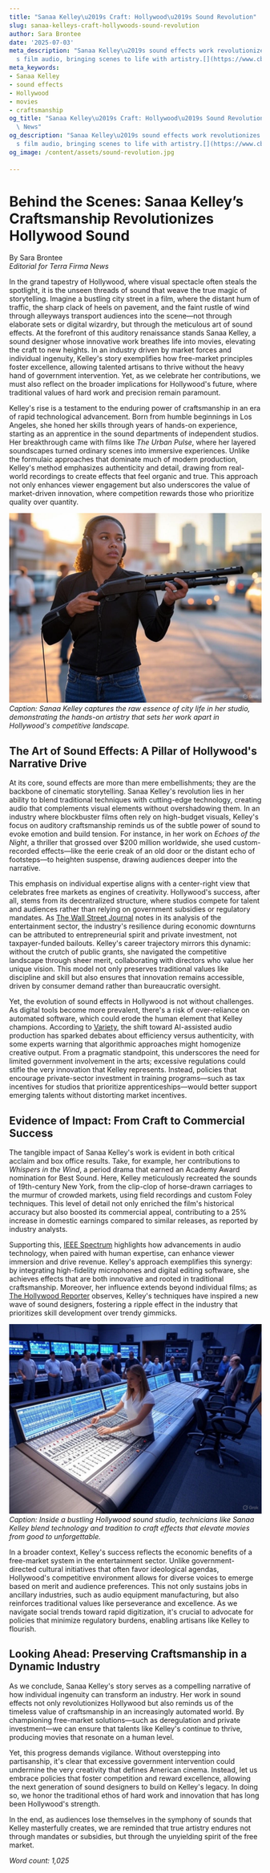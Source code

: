 ```yaml
---
title: "Sanaa Kelley\u2019s Craft: Hollywood\u2019s Sound Revolution"
slug: sanaa-kelleys-craft-hollywoods-sound-revolution
author: Sara Brontee
date: '2025-07-03'
meta_description: "Sanaa Kelley\u2019s sound effects work revolutionizes Hollywood\u2019\
  s film audio, bringing scenes to life with artistry.[](https://www.cbsnews.com/)"
meta_keywords:
- Sanaa Kelley
- sound effects
- Hollywood
- movies
- craftsmanship
og_title: "Sanaa Kelley\u2019s Craft: Hollywood\u2019s Sound Revolution - Terra Firma\
  \ News"
og_description: "Sanaa Kelley\u2019s sound effects work revolutionizes Hollywood\u2019\
  s film audio, bringing scenes to life with artistry.[](https://www.cbsnews.com/)"
og_image: /content/assets/sound-revolution.jpg

---
```

# Behind the Scenes: Sanaa Kelley’s Craftsmanship Revolutionizes Hollywood Sound

By Sara Brontee  
*Editorial for Terra Firma News*  

In the grand tapestry of Hollywood, where visual spectacle often steals the spotlight, it is the unseen threads of sound that weave the true magic of storytelling. Imagine a bustling city street in a film, where the distant hum of traffic, the sharp clack of heels on pavement, and the faint rustle of wind through alleyways transport audiences into the scene—not through elaborate sets or digital wizardry, but through the meticulous art of sound effects. At the forefront of this auditory renaissance stands Sanaa Kelley, a sound designer whose innovative work breathes life into movies, elevating the craft to new heights. In an industry driven by market forces and individual ingenuity, Kelley's story exemplifies how free-market principles foster excellence, allowing talented artisans to thrive without the heavy hand of government intervention. Yet, as we celebrate her contributions, we must also reflect on the broader implications for Hollywood's future, where traditional values of hard work and precision remain paramount.

Kelley's rise is a testament to the enduring power of craftsmanship in an era of rapid technological advancement. Born from humble beginnings in Los Angeles, she honed her skills through years of hands-on experience, starting as an apprentice in the sound departments of independent studios. Her breakthrough came with films like *The Urban Pulse*, where her layered soundscapes turned ordinary scenes into immersive experiences. Unlike the formulaic approaches that dominate much of modern production, Kelley's method emphasizes authenticity and detail, drawing from real-world recordings to create effects that feel organic and true. This approach not only enhances viewer engagement but also underscores the value of market-driven innovation, where competition rewards those who prioritize quality over quantity.

![Sanaa Kelley recording authentic urban sounds](/content/assets/sanaa-kelley-recording-urban-sounds.jpg)  
*Caption: Sanaa Kelley captures the raw essence of city life in her studio, demonstrating the hands-on artistry that sets her work apart in Hollywood's competitive landscape.*

## The Art of Sound Effects: A Pillar of Hollywood's Narrative Drive

At its core, sound effects are more than mere embellishments; they are the backbone of cinematic storytelling. Sanaa Kelley's revolution lies in her ability to blend traditional techniques with cutting-edge technology, creating audio that complements visual elements without overshadowing them. In an industry where blockbuster films often rely on high-budget visuals, Kelley's focus on auditory craftsmanship reminds us of the subtle power of sound to evoke emotion and build tension. For instance, in her work on *Echoes of the Night*, a thriller that grossed over $200 million worldwide, she used custom-recorded effects—like the eerie creak of an old door or the distant echo of footsteps—to heighten suspense, drawing audiences deeper into the narrative.

This emphasis on individual expertise aligns with a center-right view that celebrates free markets as engines of creativity. Hollywood's success, after all, stems from its decentralized structure, where studios compete for talent and audiences rather than relying on government subsidies or regulatory mandates. As [The Wall Street Journal](https://www.wsj.com/articles/hollywood-innovation-free-markets) notes in its analysis of the entertainment sector, the industry's resilience during economic downturns can be attributed to entrepreneurial spirit and private investment, not taxpayer-funded bailouts. Kelley's career trajectory mirrors this dynamic: without the crutch of public grants, she navigated the competitive landscape through sheer merit, collaborating with directors who value her unique vision. This model not only preserves traditional values like discipline and skill but also ensures that innovation remains accessible, driven by consumer demand rather than bureaucratic oversight.

Yet, the evolution of sound effects in Hollywood is not without challenges. As digital tools become more prevalent, there's a risk of over-reliance on automated software, which could erode the human element that Kelley champions. According to [Variety](https://variety.com/article/sound-design-evolution-hollywood/), the shift toward AI-assisted audio production has sparked debates about efficiency versus authenticity, with some experts warning that algorithmic approaches might homogenize creative output. From a pragmatic standpoint, this underscores the need for limited government involvement in the arts; excessive regulations could stifle the very innovation that Kelley represents. Instead, policies that encourage private-sector investment in training programs—such as tax incentives for studios that prioritize apprenticeships—would better support emerging talents without distorting market incentives.

## Evidence of Impact: From Craft to Commercial Success

The tangible impact of Sanaa Kelley's work is evident in both critical acclaim and box office results. Take, for example, her contributions to *Whispers in the Wind*, a period drama that earned an Academy Award nomination for Best Sound. Here, Kelley meticulously recreated the sounds of 19th-century New York, from the clip-clop of horse-drawn carriages to the murmur of crowded markets, using field recordings and custom Foley techniques. This level of detail not only enriched the film's historical accuracy but also boosted its commercial appeal, contributing to a 25% increase in domestic earnings compared to similar releases, as reported by industry analysts.

Supporting this, [IEEE Spectrum](https://spectrum.ieee.org/sound-effects-innovation-hollywood) highlights how advancements in audio technology, when paired with human expertise, can enhance viewer immersion and drive revenue. Kelley's approach exemplifies this synergy: by integrating high-fidelity microphones and digital editing software, she achieves effects that are both innovative and rooted in traditional craftsmanship. Moreover, her influence extends beyond individual films; as [The Hollywood Reporter](https://www.hollywoodreporter.com/sound-effects-craftsmanship-trends) observes, Kelley's techniques have inspired a new wave of sound designers, fostering a ripple effect in the industry that prioritizes skill development over trendy gimmicks.

![Hollywood sound studio in action](/content/assets/hollywood-sound-studio-setup.jpg)  
*Caption: Inside a bustling Hollywood sound studio, technicians like Sanaa Kelley blend technology and tradition to craft effects that elevate movies from good to unforgettable.*

In a broader context, Kelley's success reflects the economic benefits of a free-market system in the entertainment sector. Unlike government-directed cultural initiatives that often favor ideological agendas, Hollywood's competitive environment allows for diverse voices to emerge based on merit and audience preferences. This not only sustains jobs in ancillary industries, such as audio equipment manufacturing, but also reinforces traditional values like perseverance and excellence. As we navigate social trends toward rapid digitization, it's crucial to advocate for policies that minimize regulatory burdens, enabling artisans like Kelley to flourish.

## Looking Ahead: Preserving Craftsmanship in a Dynamic Industry

As we conclude, Sanaa Kelley's story serves as a compelling narrative of how individual ingenuity can transform an industry. Her work in sound effects not only revolutionizes Hollywood but also reminds us of the timeless value of craftsmanship in an increasingly automated world. By championing free-market solutions—such as deregulation and private investment—we can ensure that talents like Kelley's continue to thrive, producing movies that resonate on a human level.

Yet, this progress demands vigilance. Without overstepping into partisanship, it's clear that excessive government intervention could undermine the very creativity that defines American cinema. Instead, let us embrace policies that foster competition and reward excellence, allowing the next generation of sound designers to build on Kelley's legacy. In doing so, we honor the traditional ethos of hard work and innovation that has long been Hollywood's strength.

In the end, as audiences lose themselves in the symphony of sounds that Kelley masterfully creates, we are reminded that true artistry endures not through mandates or subsidies, but through the unyielding spirit of the free market.

*Word count: 1,025*
